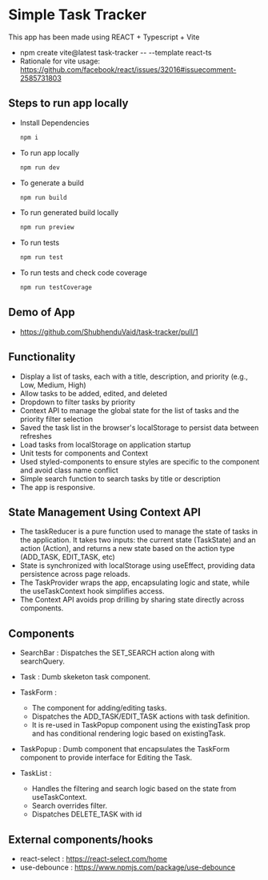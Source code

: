 # Simple Task Tracker

This app has been made using REACT + Typescript + Vite

- npm create vite@latest task-tracker -- --template react-ts
- Rationale for vite usage: https://github.com/facebook/react/issues/32016#issuecomment-2585731803

## Steps to run app locally

- Install Dependencies

  ```js
  npm i
  ```

- To run app locally

  ```js
  npm run dev
  ```

- To generate a build

  ```js
  npm run build
  ```

- To run generated build locally

  ```js
  npm run preview
  ```

- To run tests

  ```js
  npm run test
  ```

- To run tests and check code coverage

  ```js
  npm run testCoverage
  ```

## Demo of App

- https://github.com/ShubhenduVaid/task-tracker/pull/1

## Functionality

- Display a list of tasks, each with a title, description, and priority (e.g., Low, Medium, High)
- Allow tasks to be added, edited, and deleted
- Dropdown to filter tasks by priority
- Context API to manage the global state for the list of tasks and the priority filter selection
- Saved the task list in the browser's localStorage to persist data between refreshes
- Load tasks from localStorage on application startup
- Unit tests for components and Context
- Used styled-components to ensure styles are specific to the component and avoid class name conflict
- Simple search function to search tasks by title or description
- The app is responsive.

## State Management Using Context API

- The taskReducer is a pure function used to manage the state of tasks in the application. It takes two inputs: the current state (TaskState) and an action (Action), and returns a new state based on the action type (ADD_TASK, EDIT_TASK, etc)
- State is synchronized with localStorage using useEffect, providing data persistence across page reloads.
- The TaskProvider wraps the app, encapsulating logic and state, while the useTaskContext hook simplifies access.
- The Context API avoids prop drilling by sharing state directly across components.

## Components

- SearchBar : Dispatches the SET_SEARCH action along with searchQuery.
- Task : Dumb skeketon task component.
- TaskForm :
  - The component for adding/editing tasks.
  - Dispatches the ADD_TASK/EDIT_TASK actions with task definition.
  - It is re-used in TaskPopup component using the existingTask prop and has conditional rendering logic based on existingTask.
- TaskPopup : Dumb component that encapsulates the TaskForm component to provide interface for Editing the Task.
- TaskList :

  - Handles the filtering and search logic based on the state from useTaskContext.
  - Search overrides filter.
  - Dispatches DELETE_TASK with id

## External components/hooks

- react-select : https://react-select.com/home
- use-debounce : https://www.npmjs.com/package/use-debounce
